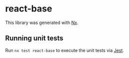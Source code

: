 # react-base

This library was generated with [Nx](https://nx.dev).

## Running unit tests

Run `nx test react-base` to execute the unit tests via [Jest](https://jestjs.io).
